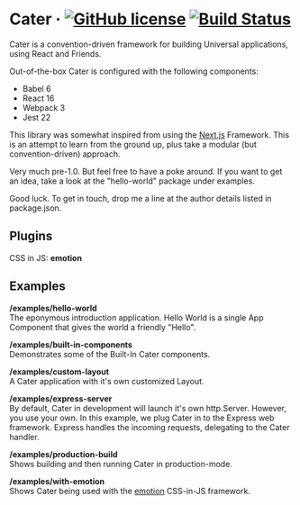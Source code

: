 # Cater &middot; [![GitHub license](https://img.shields.io/badge/license-MIT-blue.svg?style=flat)](https://github.com/facebook/react/blob/master/LICENSE) [![Build Status](https://travis-ci.org/jonathannen/cater.svg?branch=master)](https://travis-ci.org/jonathannen/cater)

Cater is a convention-driven framework for building Universal applications, using React and Friends.

Out-of-the-box Cater is configured with the following components:

- Babel 6
- React 16
- Webpack 3
- Jest 22

This library was somewhat inspired from using the [Next.js](https://github.com/zeit/next.js/) Framework. This is an attempt to learn from the ground up, plus take a modular (but convention-driven) approach.

Very much pre-1.0. But feel free to have a poke around. If you want to get an idea, take a look at the "hello-world" package under examples.

Good luck. To get in touch, drop me a line at the author details listed in package.json.

## Plugins

CSS in JS: **emotion**

## Examples

**/examples/hello-world**<br/>
The eponymous introduction application. Hello World is a single App Component that gives the world a friendly "Hello".

**/examples/built-in-components**<br/>
Demonstrates some of the Built-In Cater components.

**/examples/custom-layout**<br/>
A Cater application with it's own customized Layout.

**/examples/express-server**<br/>
By default, Cater in development will launch it's own http.Server. However, you use your own. In this example, we plug Cater in to the Express web framework. Express handles the incoming requests, delegating to the Cater handler.

**/examples/production-build**<br/>
Shows building and then running Cater in production-mode.

**/examples/with-emotion**<br/>
Shows Cater being used with the [emotion](https://github.com/emotion-js/emotion) CSS-in-JS framework.
